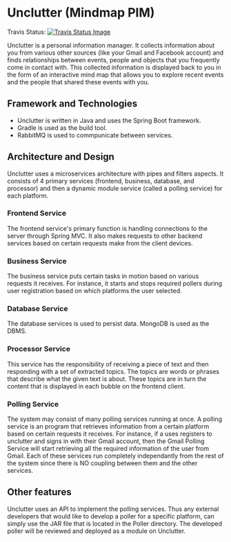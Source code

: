 # Unclutter (Mindmap PIM)

Travis Status: <a href="https://travis-ci.com/ArmandMaree/MindMapPIM" target="_blank"><img src="https://travis-ci.com/ArmandMaree/MindMapPIM.svg?token=EDzLz4Cfsmpc3FQfSzFR&branch=master" alt="Travis Status Image"></a>

Unclutter is a personal information manager. It collects information about you from various other sources (like your Gmail and Facebook account) and finds relationships between events, people and objects that you frequently come in contact with. This collected information is displayed back to you in the form of an interactive mind map that allows you to explore recent events and the people that shared these events with you.

## Framework and Technologies

* Unclutter is written in Java and uses the Spring Boot framework.
* Gradle is used as the build tool.
* RabbitMQ is used to commpunicate between services.

## Architecture and Design

Unclutter uses a microservices architecture with pipes and filters aspects. It consists of 4 primary services (frontend, business, database, and processor) and then a dynamic module service (called a polling service) for each platform.

### Frontend Service

The frontend service's primary function is handling connections to the server through Spring MVC. It also makes requests to other backend services based on certain requests make from the client devices.

### Business Service

The business service puts certain tasks in motion based on various requests it receives. For instance, it starts and stops required pollers during user registration based on which platforms the user selected.

### Database Service

The database services is used to persist data. MongoDB is used as the DBMS.

### Processor Service

This service has the responsibility of receiving a piece of text and then responding with a set of extracted topics. The topics are words or phrases that describe what the given text is about. These topics are in turn the content that is displayed in each bubble on the frontend client.

### Polling Service

The system may consist of many polling services running at once. A polling service is an program that retrieves information from a certain platform based on certain requests it receives. For instance, if a uses registers to unclutter and signs in with their Gmail account, then the Gmail Polling Service will start retrieving all the required information of the user from Gmail. Each of these services run completely independantly from the rest of the system since there is NO coupling between them and the other services.

## Other features

Unclutter uses an API to implement the polling services. Thus any external developers that would like to develop a poller for a specific platform, can simply use the JAR file that is located in the Poller directory. The developed poller will be reviewed and deployed as a module on Unclutter.
